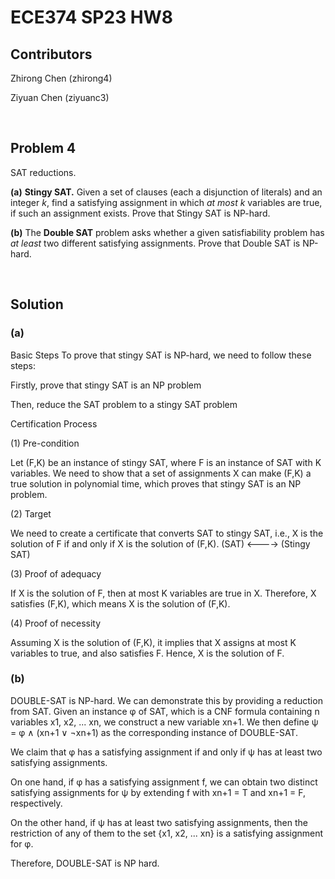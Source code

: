 # ECE374 SP23 HW8

## Contributors

Zhirong Chen (zhirong4)

Ziyuan Chen (ziyuanc3)

<br>

## Problem 4

SAT reductions.

**(a)** **Stingy SAT.** Given a set of clauses (each a disjunction of
literals) and an integer $k$, find a satisfying assignment in which *at most* $k$ variables are true, if such an assignment exists. Prove that Stingy SAT is NP-hard.

**(b)** The **Double SAT** problem asks whether a given satisfiability problem has *at least* two different satisfying assignments. Prove that Double SAT is NP-hard.

<br>

## Solution

### **(a)**

Basic Steps
To prove that stingy SAT is NP-hard, we need to follow these steps:

Firstly, prove that stingy SAT is an NP problem

Then, reduce the SAT problem to a stingy SAT problem

Certification Process

(1) Pre-condition

Let (F,K) be an instance of stingy SAT, where F is an instance of SAT with K variables. We need to show that a set of assignments X can make (F,K) a true solution in polynomial time, which proves that stingy SAT is an NP problem.

(2) Target

We need to create a certificate that converts SAT to stingy SAT, i.e., X is the solution of F if and only if X is the solution of (F,K).
(SAT) <----> (Stingy SAT)

(3) Proof of adequacy

If X is the solution of F, then at most K variables are true in X. Therefore, X satisfies (F,K), which means X is the solution of (F,K).

(4) Proof of necessity

Assuming X is the solution of (F,K), it implies that X assigns at most K variables to true, and also satisfies F. Hence, X is the solution of F.

### **(b)**

DOUBLE-SAT is NP-hard. We can demonstrate this by providing a reduction from SAT. Given an instance φ of SAT, which is a CNF formula containing n variables x1, x2, ... xn, we construct a new variable xn+1. We then define ψ = φ ∧ (xn+1 ∨ ¬xn+1) as the corresponding instance of DOUBLE-SAT.

We claim that φ has a satisfying assignment if and only if ψ has at least two satisfying assignments.

On one hand, if φ has a satisfying assignment f, we can obtain two distinct satisfying assignments for ψ by extending f with xn+1 = T and xn+1 = F, respectively.

On the other hand, if ψ has at least two satisfying assignments, then the restriction of any of them to the set {x1, x2, ... xn} is a satisfying assignment for φ.

Therefore, DOUBLE-SAT is NP hard.